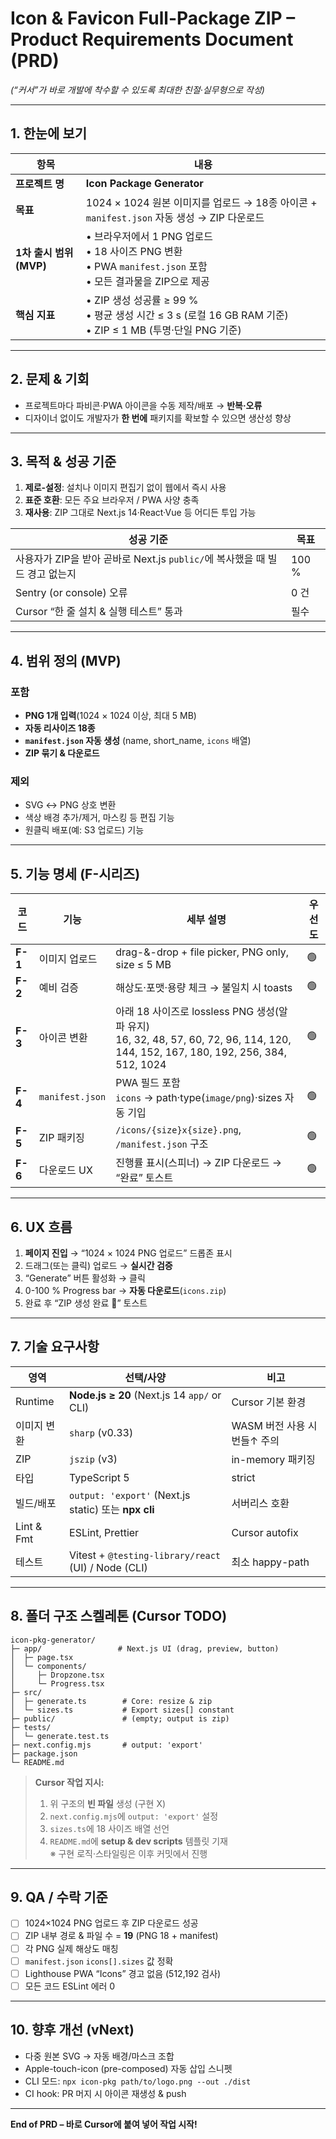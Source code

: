 # Icon & Favicon Full-Package ZIP – Product Requirements Document (PRD)
*(“커서”가 바로 개발에 착수할 수 있도록 최대한 친절‧실무형으로 작성)*  

---

## 1. 한눈에 보기
| 항목 | 내용 |
|------|--------------------------------------------------------------|
| **프로젝트 명** | **Icon Package Generator** |
| **목표** | 1024 × 1024 원본 이미지를 업로드 → 18종 아이콘 + `manifest.json` 자동 생성 → ZIP 다운로드 |
| **1차 출시 범위 (MVP)** | • 브라우저에서 1 PNG 업로드<br>• 18 사이즈 PNG 변환<br>• PWA `manifest.json` 포함<br>• 모든 결과물을 ZIP으로 제공 |
| **핵심 지표** | • ZIP 생성 성공률  ≥  99 %<br>• 평균 생성 시간 ≤ 3 s (로컬 16 GB RAM 기준)<br>• ZIP ≤ 1 MB (투명‧단일 PNG 기준) |

---

## 2. 문제 & 기회
- 프로젝트마다 파비콘·PWA 아이콘을 수동 제작/배포 → **반복·오류**  
- 디자이너 없이도 개발자가 **한 번에** 패키지를 확보할 수 있으면 생산성 향상

---

## 3. 목적 & 성공 기준
1. **제로-설정**: 설치나 이미지 편집기 없이 웹에서 즉시 사용  
2. **표준 호환**: 모든 주요 브라우저 / PWA 사양 충족  
3. **재사용**: ZIP 그대로 Next.js 14·React·Vue 등 어디든 투입 가능  

성공 기준 | 목표
---|---
사용자가 ZIP을 받아 곧바로 Next.js `public/`에 복사했을 때 빌드 경고 없는지 | 100 %
Sentry (or console) 오류 | 0 건
Cursor “한 줄 설치 & 실행 테스트” 통과 | 필수

---

## 4. 범위 정의 (MVP)
### 포함
- **PNG 1개 입력**(1024 × 1024 이상, 최대 5 MB)  
- **자동 리사이즈 18종**  
- **`manifest.json` 자동 생성** (name, short_name, `icons` 배열)  
- **ZIP 묶기 & 다운로드**

### 제외
- SVG ↔ PNG 상호 변환  
- 색상 배경 추가/제거, 마스킹 등 편집 기능  
- 원클릭 배포(예: S3 업로드) 기능

---

## 5. 기능 명세 (F-시리즈)

| 코드 | 기능 | 세부 설명 | 우선도 |
|------|------|-----------|--------|
| **F-1** | 이미지 업로드 | drag-&-drop + file picker, PNG only, size ≤ 5 MB | 🟢 |
| **F-2** | 예비 검증 | 해상도·포맷·용량 체크 → 불일치 시 toasts | 🟢 |
| **F-3** | 아이콘 변환 | 아래 18 사이즈로 lossless PNG 생성(알파 유지)<br>16, 32, 48, 57, 60, 72, 96, 114, 120, 144, 152, 167, 180, 192, 256, 384, 512, 1024 | 🟢 |
| **F-4** | `manifest.json` | PWA 필드 포함<br>`icons` → path·type(`image/png`)·sizes 자동 기입 | 🟢 |
| **F-5** | ZIP 패키징 | `/icons/{size}x{size}.png`, `/manifest.json` 구조 | 🟢 |
| **F-6** | 다운로드 UX | 진행률 표시(스피너) → ZIP 다운로드 → “완료” 토스트 | 🟢 |

---

## 6. UX 흐름
1. **페이지 진입** → “1024 × 1024 PNG 업로드” 드롭존 표시  
2. 드래그(또는 클릭) 업로드 → **실시간 검증**  
3. “Generate” 버튼 활성화 → 클릭  
4. 0-100 % Progress bar → **자동 다운로드**(`icons.zip`)  
5. 완료 후 “ZIP 생성 완료 🎉” 토스트

---

## 7. 기술 요구사항

| 영역 | 선택/사양 | 비고 |
|------|-----------|------|
| Runtime | **Node.js ≥ 20** (Next.js 14 `app/` or CLI) | Cursor 기본 환경 |
| 이미지 변환 | `sharp` (v0.33) | WASM 버전 사용 시 번들↑ 주의 |
| ZIP | `jszip` (v3) | in-memory 패키징 |
| 타입 | TypeScript 5 | strict |
| 빌드/배포 | `output: 'export'` (Next.js static) 또는 **npx cli** | 서버리스 호환 |
| Lint & Fmt | ESLint, Prettier | Cursor autofix |
| 테스트 | Vitest + `@testing-library/react` (UI) / Node (CLI) | 최소 happy-path |

---

## 8. 폴더 구조 스켈레톤 (Cursor TODO)

```
icon-pkg-generator/
├─ app/                 # Next.js UI (drag, preview, button)
│  ├─ page.tsx
│  └─ components/
│     ├─ Dropzone.tsx
│     └─ Progress.tsx
├─ src/
│  ├─ generate.ts        # Core: resize & zip
│  └─ sizes.ts           # Export sizes[] constant
├─ public/               # (empty; output is zip)
├─ tests/
│  └─ generate.test.ts
├─ next.config.mjs       # output: 'export'
├─ package.json
└─ README.md
```

> **Cursor 작업 지시:**  
> 1. 위 구조의 **빈 파일** 생성 (구현 X)  
> 2. `next.config.mjs`에 `output: 'export'` 설정  
> 3. `sizes.ts`에 18 사이즈 배열 선언  
> 4. `README.md`에 **setup & dev scripts** 템플릿 기재  
> ※ 구현 로직·스타일링은 이후 커밋에서 진행

---

## 9. QA / 수락 기준
- [ ] 1024×1024 PNG 업로드 후 ZIP 다운로드 성공  
- [ ] ZIP 내부 경로 & 파일 수 = **19** (PNG 18 + manifest)  
- [ ] 각 PNG 실제 해상도 매칭  
- [ ] `manifest.json` `icons[].sizes` 값 정확  
- [ ] Lighthouse PWA “Icons” 경고 없음 (512,192 검사)  
- [ ] 모든 코드 ESLint 에러 0

---

## 10. 향후 개선 (vNext)
- 다중 원본 SVG → 자동 배경/마스크 조합  
- Apple-touch-icon (pre-composed) 자동 <link> 삽입 스니펫  
- CLI 모드: `npx icon-pkg path/to/logo.png --out ./dist`  
- CI hook: PR 머지 시 아이콘 재생성 & push

---

**End of PRD – 바로 Cursor에 붙여 넣어 작업 시작!**
